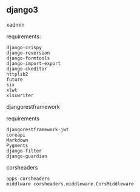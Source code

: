 django3
--
xadmin

requirements:
    
    django-crispy
    django-reversion
    django-formtools
    django-import-export
    django-ckeditor
    httplib2
    future
    six
    xlwt
    xlsxwriter

djangorestframework

requirements
    
    djangorestframework-jwt
    coreapi
    Markdown
    Pygments
    django-filter
    django-guardian


corsheaders

    apps corsheaders
    middlware corsheaders.middleware.CorsMiddleware